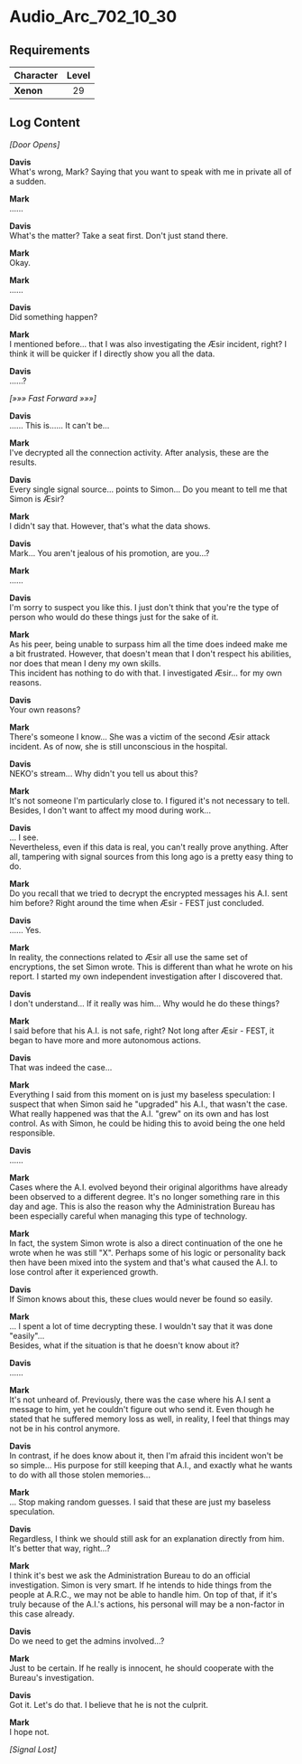 # Audio_Arc_702_10_30
## Requirements
|Character|Level|
|---------|:---:|
|**Xenon**| 29  |

## Log Content
*\[Door Opens\]*

**Davis**<br>
What's wrong, Mark? Saying that you want to speak with me in private all of a sudden.

**Mark**<br>
......

**Davis**<br>
What's the matter? Take a seat first. Don't just stand there.

**Mark**<br>
Okay.

**Mark**<br>
......

**Davis**<br>
Did something happen?

**Mark**<br>
I mentioned before... that I was also investigating the Æsir incident, right? I think it will be quicker if I directly show you all the data.

**Davis**<br>
......?

*[»»» Fast Forward »»»]*

**Davis**<br>
...... This is...... It can't be...

**Mark**<br>
I've decrypted all the connection activity. After analysis, these are the results.

**Davis**<br>
Every single signal source... points to Simon... Do you meant to tell me that Simon is Æsir?

**Mark**<br>
I didn't say that. However, that's what the data shows.

**Davis**<br>
Mark... You aren't jealous of his promotion, are you...?

**Mark**<br>
......

**Davis**<br>
I'm sorry to suspect you like this. I just don't think that you're the type of person who would do these things just for the sake of it.

**Mark**<br>
As his peer, being unable to surpass him all the time does indeed make me a bit frustrated. However, that doesn't mean that I don't respect his abilities, nor does that mean I deny my own skills.<br>
This incident has nothing to do with that. I investigated Æsir... for my own reasons.

**Davis**<br>
Your own reasons?

**Mark**<br>
There's someone I know... She was a victim of the second Æsir attack incident. As of now, she is still unconscious in the hospital.

**Davis**<br>
NEKO's stream... Why didn't you tell us about this?

**Mark**<br>
It's not someone I'm particularly close to. I figured it's not necessary to tell.<br>
Besides, I don't want to affect my mood during work...

**Davis**<br>
... I see. <br>
Nevertheless, even if this data is real, you can't really prove anything. After all, tampering with signal sources from this long ago is a pretty easy thing to do.

**Mark**<br>
Do you recall that we tried to decrypt the encrypted messages his A.I. sent him before? Right around the time when Æsir \- FEST just concluded.

**Davis**<br>
...... Yes.

**Mark**<br>
In reality, the connections related to Æsir all use the same set of encryptions, the set Simon wrote. This is different than what he wrote on his report. I started my own independent investigation after I discovered that.

**Davis**<br>
I don't understand... If it really was him... Why would he do these things?

**Mark**<br>
I said before that his A.I. is not safe, right? Not long after Æsir \- FEST, it began to have more and more autonomous actions.

**Davis**<br>
That was indeed the case...

**Mark**<br>
Everything I said from this moment on is just my baseless speculation: I suspect that when Simon said he "upgraded" his A.I., that wasn't the case. What really happened was that the A.I. "grew" on its own and has lost control. As with Simon, he could be hiding this to avoid being the one held responsible.

**Davis**<br>
......

**Mark**<br>
Cases where the A.I. evolved beyond their original algorithms have already been observed to a different degree. It's no longer something rare in this day and age. This is also the reason why the Administration Bureau has been especially careful when managing this type of technology. 

**Mark**<br>
In fact, the system Simon wrote is also a direct continuation of the one he wrote when he was still "X". Perhaps some of his logic or personality back then have been mixed into the system and that's what caused the A.I. to lose control after it experienced growth. 

**Davis**<br>
If Simon knows about this, these clues would never be found so easily.

**Mark**<br>
... I spent a lot of time decrypting these. I wouldn't say that it was done "easily"...<br>
Besides, what if the situation is that he doesn't know about it? 

**Davis**<br>
......

**Mark**<br>
It's not unheard of. Previously, there was the case where his A.I sent a message to him, yet he couldn't figure out who send it. Even though he stated that he suffered memory loss as well, in reality, I feel that things may not be in his control anymore.

**Davis**<br>
In contrast, if he does know about it, then I'm afraid this incident won't be so simple... His purpose for still keeping that A.I., and exactly what he wants to do with all those stolen memories...

**Mark**<br>
... Stop making random guesses. I said that these are just my baseless speculation.

**Davis**<br>
Regardless, I think we should still ask for an explanation directly from him. It's better that way, right...?

**Mark**<br>
I think it's best we ask the Administration Bureau to do an official investigation. Simon is very smart. If he intends to hide things from the people at A.R.C., we may not be able to handle him. On top of that, if it's truly because of the A.I.'s actions, his personal will may be a non\-factor in this case already.

**Davis**<br>
Do we need to get the admins involved...?

**Mark**<br>
Just to be certain. If he really is innocent, he should cooperate with the Bureau's investigation.

**Davis**<br>
Got it. Let's do that. I believe that he is not the culprit.

**Mark**<br>
I hope not.

*[Signal Lost]*